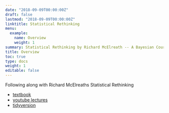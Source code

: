 ```yaml
---
date: "2018-09-09T00:00:00Z"
draft: false
lastmod: "2018-09-09T00:00:00Z"
linktitle: Statistical Rethinking
menu:
  example:
    name: Overview
    weight: 1
summary: Statistical Rethinking by Richard McElreath -- A Bayesian Course in R
title: Overview
toc: true
type: docs
weight: 1
editable: false
---
```


Following along with Richard McElreaths Statistical Rethinking

* [textbook](https://xcelab.net/rm/statistical-rethinking/)
* [youtube lectures](https://www.youtube.com/watch?v=4WVelCswXo4&list=PLDcUM9US4XdNM4Edgs7weiyIguLSToZRI)
* [tidyversion](https://bookdown.org/ajkurz/Statistical_Rethinking_recoded/)


